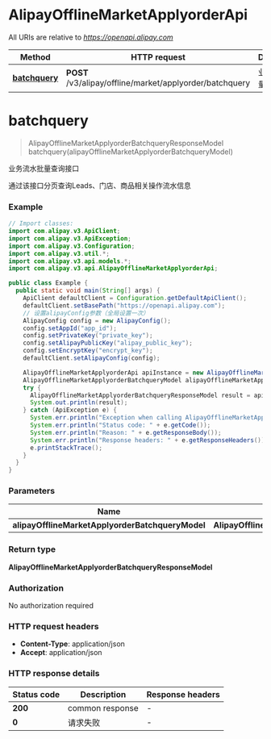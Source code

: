 # AlipayOfflineMarketApplyorderApi

All URIs are relative to *https://openapi.alipay.com*

| Method | HTTP request | Description |
|------------- | ------------- | -------------|
| [**batchquery**](AlipayOfflineMarketApplyorderApi.md#batchquery) | **POST** /v3/alipay/offline/market/applyorder/batchquery | 业务流水批量查询接口 |


<a name="batchquery"></a>
# **batchquery**
> AlipayOfflineMarketApplyorderBatchqueryResponseModel batchquery(alipayOfflineMarketApplyorderBatchqueryModel)

业务流水批量查询接口

通过该接口分页查询Leads、门店、商品相关操作流水信息

### Example
```java
// Import classes:
import com.alipay.v3.ApiClient;
import com.alipay.v3.ApiException;
import com.alipay.v3.Configuration;
import com.alipay.v3.util.*;
import com.alipay.v3.api.models.*;
import com.alipay.v3.api.AlipayOfflineMarketApplyorderApi;

public class Example {
  public static void main(String[] args) {
    ApiClient defaultClient = Configuration.getDefaultApiClient();
    defaultClient.setBasePath("https://openapi.alipay.com");
    // 设置alipayConfig参数（全局设置一次）
    AlipayConfig config = new AlipayConfig();
    config.setAppId("app_id");
    config.setPrivateKey("private_key");
    config.setAlipayPublicKey("alipay_public_key");
    config.setEncryptKey("encrypt_key");
    defaultClient.setAlipayConfig(config);

    AlipayOfflineMarketApplyorderApi apiInstance = new AlipayOfflineMarketApplyorderApi(defaultClient);
    AlipayOfflineMarketApplyorderBatchqueryModel alipayOfflineMarketApplyorderBatchqueryModel = new AlipayOfflineMarketApplyorderBatchqueryModel(); // AlipayOfflineMarketApplyorderBatchqueryModel | 
    try {
      AlipayOfflineMarketApplyorderBatchqueryResponseModel result = apiInstance.batchquery(alipayOfflineMarketApplyorderBatchqueryModel);
      System.out.println(result);
    } catch (ApiException e) {
      System.err.println("Exception when calling AlipayOfflineMarketApplyorderApi#batchquery");
      System.err.println("Status code: " + e.getCode());
      System.err.println("Reason: " + e.getResponseBody());
      System.err.println("Response headers: " + e.getResponseHeaders());
      e.printStackTrace();
    }
  }
}
```

### Parameters

| Name | Type | Description  | Notes |
|------------- | ------------- | ------------- | -------------|
| **alipayOfflineMarketApplyorderBatchqueryModel** | **AlipayOfflineMarketApplyorderBatchqueryModel**|  | [optional] |

### Return type

**AlipayOfflineMarketApplyorderBatchqueryResponseModel**

### Authorization

No authorization required

### HTTP request headers

 - **Content-Type**: application/json
 - **Accept**: application/json

### HTTP response details
| Status code | Description | Response headers |
|-------------|-------------|------------------|
| **200** | common response |  -  |
| **0** | 请求失败 |  -  |

